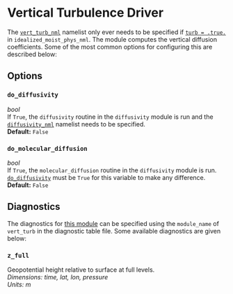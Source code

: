 # Vertical Turbulence Driver
The [`vert_turb_nml`](https://github.com/ExeClim/Isca/blob/master/src/atmos_param/vert_turb_driver/vert_turb_driver.F90) 
namelist only ever needs to be specified if 
[`turb = .true.`](../main/idealized_moist_physics.md#turb) in 
`idealized_moist_phys_nml`. The module computes the vertical diffusion coefficients.
Some of the most common options for configuring this are described below:

## Options
### `do_diffusivity`
*bool*</br> If `True`, the `diffusivity` routine in the `diffusivity` module is run and the 
[`diffusivity_nml`](diffusivity.md) namelist needs to be specified.</br>
**Default:** `False`

### `do_molecular_diffusion`
*bool*</br> If `True`, the `molecular_diffusion` routine in the `diffusivity` module is run. 
[`do_diffusivity`](#do_diffusivity) must be `True` for this variable to make any difference. </br>
**Default:** `False`

## Diagnostics
The diagnostics for 
[this module](https://github.com/ExeClim/Isca/blob/master/src/atmos_param/vert_turb_driver/vert_turb_driver.F90) 
can be specified using the `module_name` of `vert_turb` in the 
diagnostic table file.
Some available diagnostics are given below:

### `z_full`
Geopotential height relative to surface at full levels.</br>
*Dimensions: time, lat, lon, pressure*</br>
*Units: $m$*